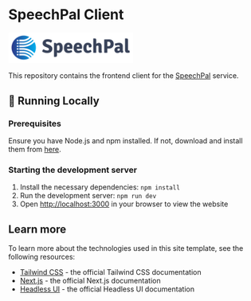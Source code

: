 # SpeechPal Client

<a href="https://www.speechpal.co/"><img src="./speechpal-logo.png" width="250"/></a>

This repository contains the frontend client for the [SpeechPal](https://www.speechpal.co/) service.

## 🚀 Running Locally

### Prerequisites
Ensure you have Node.js and npm installed. If not, download and install them from [here](https://nodejs.org/).

### Starting the development server
1. Install the necessary dependencies:
   `npm install`
2. Run the development server:
   `npm run dev`
3. Open [http://localhost:3000](http://localhost:3000) in your browser to view the website

## Learn more

To learn more about the technologies used in this site template, see the following resources:

- [Tailwind CSS](https://tailwindcss.com/docs) - the official Tailwind CSS documentation
- [Next.js](https://nextjs.org/docs) - the official Next.js documentation
- [Headless UI](https://headlessui.dev) - the official Headless UI documentation

